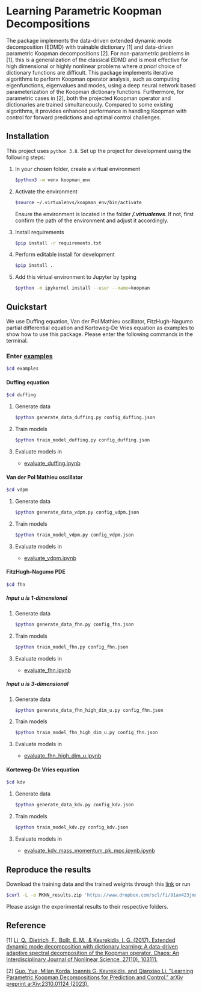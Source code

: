 # Learning Parametric Koopman Decompositions

The package implements the data-driven extended dynamic mode decomposition (EDMD) with trainable dictionary [1] and data-driven parametric Koopman decompositions [2]. 
For non-parametric problems in [1], this is a generalization of the classical EDMD and is most effective for high dimensional or highly nonlinear problems
where *a priori* choice of dictionary functions are difficult. 
This package implements iterative algorithms to perform Koopman operator analysis, such as computing eigenfunctions, eigenvalues and modes,
using a deep neural network based parameterization of the Koopman dictionary functions.
Furthermore, for parametric cases in [2], both the projected Koopman operator and dictionaries are trained simultaneously. Compared to some existing algorithms, it provides enhanced performance in handling Koopman with control for forward predictions and optimal control challenges.

## Installation

This project uses `python 3.8`. Set up the project for development using the following steps:

1. In your chosen folder, create a virtual environment
    ```bash
    $python3 -m venv koopman_env
    ```
2. Activate the environment
    ```bash
    $source ~/.virtualenvs/koopman_env/bin/activate
    ```
    Ensure the environment is located in the folder __*/.virtualenvs*__. If not, first confirm the path of the environment and adjust it accordingly.

3. Install requirements
    ```bash
    $pip install -r requirements.txt
    ```
4. Perform editable install for development
    ```bash
    $pip install .
    ```
5. Add this virtual environment to Jupyter by typing
    ```bash
    $python -m ipykernel install --user --name=koopman
    ```

## Quickstart

We use Duffing equation, Van der Pol Mathieu oscillator, FitzHugh-Nagumo partial differential equation and Korteweg-De Vries equation as examples to show how to use this package. Please enter the following commands in the terminal.

### Enter [examples](./examples)
```bash
$cd examples
```

#### Duffing equation
```bash
$cd duffing
```

1. Generate data
    ```bash
    $python generate_data_duffing.py config_duffing.json
    ```
2. Train models
    ```bash
    $python train_model_duffing.py config_duffing.json
    ```
3. Evaluate models in

   - [evaluate_duffing.ipynb](./examples/duffing/evaluate_duffing.ipynb)

#### Van der Pol Mathieu oscillator

```bash
$cd vdpm
```


1. Generate data
    ```bash
    $python generate_data_vdpm.py config_vdpm.json
    ```
2. Train models
    ```bash
    $python train_model_vdpm.py config_vdpm.json
    ```
3. Evaluate models in

   - [evaluate_vdpm.ipynb](./examples/duffing/evaluate_vdpm.ipynb)


#### FitzHugh-Nagumo PDE

```bash
$cd fhn
```

##### Input u is 1-dimensional

1. Generate data
    ```bash
    $python generate_data_fhn.py config_fhn.json
    ```
2. Train models
    ```bash
    $python train_model_fhn.py config_fhn.json
    ```
3. Evaluate models in

   - [evaluate_fhn.ipynb](./examples/fhn/evaluate_fhn.ipynb)

##### Input u is 3-dimensional

1. Generate data
    ```bash
    $python generate_data_fhn_high_dim_u.py config_fhn.json
    ```
2. Train models
    ```bash
    $python train_model_fhn_high_dim_u.py config_fhn.json
    ```
3. Evaluate models in

   - [evaluate_fhn_high_dim_u.ipynb](./examples/fhn/evaluate_fhn_high_dim_u.ipynb)


#### Korteweg-De Vries equation

```bash
$cd kdv
```

1. Generate data
    ```bash
    $python generate_data_kdv.py config_kdv.json
    ```
2. Train models
    ```bash
    $python train_model_kdv.py config_kdv.json
    ```
3. Evaluate models in

   - [evaluate_kdv_mass_momentum_pk_mpc.ipynb.ipynb](./examples/fhn/evaluate_kdv_mass_momentum_pk_mpc.ipynb)

## Reproduce the results
Download the training data and the trained weights through this [link](https://www.dropbox.com/scl/fi/91an423jmdy7n918y60l8/PKNN_results.zip?rlkey=xfzl33dr3xbbamu2czxifd0ho&dl=1
)
or run 

```bash
$curl -L -o PKNN_results.zip 'https://www.dropbox.com/scl/fi/91an423jmdy7n918y60l8/PKNN_results.zip?rlkey=xfzl33dr3xbbamu2czxifd0ho&dl=1'
```

Please assign the experimental results to their respective folders.

## Reference
[1] [Li, Q., Dietrich, F., Bollt, E. M., & Kevrekidis, I. G. (2017). Extended dynamic mode decomposition with dictionary learning: A data-driven adaptive spectral decomposition of the Koopman operator. Chaos: An Interdisciplinary Journal of Nonlinear Science, 27(10), 103111.](https://aip-scitation-org.libproxy1.nus.edu.sg/doi/full/10.1063/1.4993854)

[2] [Guo, Yue, Milan Korda, Ioannis G. Kevrekidis, and Qianxiao Li. "Learning Parametric Koopman Decompositions for Prediction and Control." arXiv preprint arXiv:2310.01124 (2023).](https://arxiv.org/abs/2310.01124)